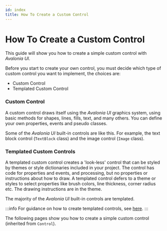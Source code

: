 ```yaml
---
id: index
title: How To Create a Custom Control
---
```


# How To Create a Custom Control

This guide will show you how to create a simple custom control with _Avalonia UI_.

Before you start to create your own control, you must decide which type of custom control you want to implement, the choices are:

* Custom Control
* Templated Custom Control

### Custom Control

A custom control draws itself using the _Avalonia UI_ graphics system, using basic methods for shapes, lines, fills, text, and many others. You can define your own properties, events and pseudo classes.

Some of the _Avalonia UI_ built-in controls are like this. For example, the text block control (`TextBlock` class) and the image control (`Image` class).

### Templated Custom Controls

A templated custom control creates a 'look-less' control that can be styled by themes or style dictionaries included in your project. The control has code for properties and events, and processing, but no properties or instructions about how to draw. A templated control defers to a theme or styles to select properties like brush colors, line thickness, corner radius etc. The drawing instructions are in the theme. 

The majority of the _Avalonia UI_ built-in controls are templated.

:::info
For guidance on how to create templated controls, see [here](../../basics/user-interface/controls/creating-controls).
:::

The following pages show you how to create a simple custom control (inherited from `Control`).
